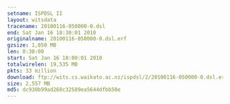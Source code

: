 ```yaml
---
setname: ISPDSL II
layout: witsdata
tracename: 20100116-050000-0.dsl
end: Sat Jan 16 18:30:01 2010
originalname: 20100116-050000-0.dsl.erf
gzsize: 1,050 MB
len: 0:30:00
start: Sat Jan 16 18:00:01 2010
totalwirelen: 19,535 MB
pkts: 33 million
download: ftp://wits.cs.waikato.ac.nz/ispdsl/2/20100116-050000-0.dsl.erf.gz
size: 2,557 MB
md5: dc930b99ad268c32589ea5644dfbb50e
---
```

